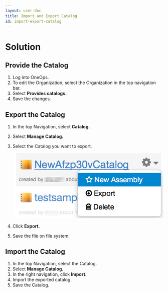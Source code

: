 ```yaml
---
layout: user-doc
title: Import and Export Catalog
id: import-export-catalog
---
```


# Solution

## Provide the Catalog


1. Log into OneOps.
2. To edit the Organization, select the Organization in the top navigation bar.
3. Select **Provides catalogs.**
4. Save the changes.

## Export the Catalog


1. In the top Navigation, select **Catalog.**
2. Select **Manage Catalog.**
3. Select the Catalog you want to export.
  
    ![Export Catalog](/assets/docs/local/images/export-catalog.png)
  
4. Click **Export.** 
5. Save the file on file system.

## Import the Catalog


1. In the top Navigation, select the Catalog.
2. Select **Manage Catalog.**
3. In the right navigation, click **Import.**
4. Import the exported catalog.
5. Save the Catalog.
